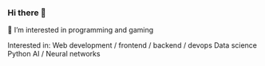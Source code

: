 ### Hi there 👋
👀 I’m interested in programming and gaming

Interested in:
Web development / frontend / backend / devops
Data science
Python
AI / Neural networks
